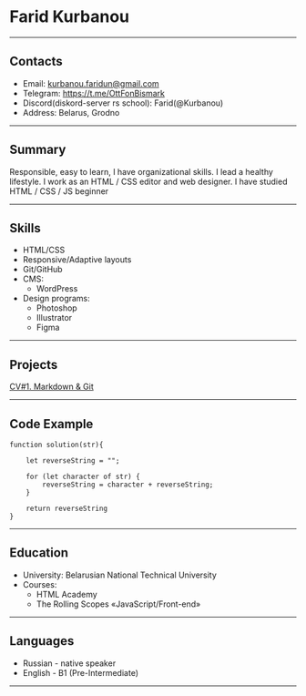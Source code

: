 # Farid Kurbanou

********************

## Contacts
* Email: kurbanou.faridun@gmail.com
* Telegram: https://t.me/OttFonBismark
* Discord(diskord-server rs school): Farid(@Kurbanou)
* Address: Belarus, Grodno

*********************

## Summary
Responsible, easy to learn, I have organizational skills. I lead a healthy lifestyle.
I work as an HTML / CSS editor and web designer. I have studied HTML / CSS / JS beginner 

********************

## Skills
* HTML/CSS
* Responsive/Adaptive layouts
* Git/GitHub
* CMS:
    + WordPress
* Design programs:
    + Photoshop
    + Illustrator 
    + Figma 

********************

## Projects
[CV#1. Markdown & Git](https://Kurbanou.github.io/rsschool-cv/cv) 

********************

## Code Example
```
function solution(str){   
     
    let reverseString = "";

    for (let character of str) {
        reverseString = character + reverseString;
    }

    return reverseString
}
```

********************

## Education
* University: Belarusian National Technical University
* Courses:
    + HTML Academy
    + The Rolling Scopes «JavaScript/Front-end»
********************

## Languages
* Russian - native speaker
* English - B1 (Pre-Intermediate)

********************
